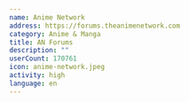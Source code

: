 ```yaml
---
name: Anime Network
address: https://forums.theanimenetwork.com
category: Anime & Manga
title: AN Forums
description: ""
userCount: 170761
icon: anime-network.jpeg
activity: high
language: en
---
```

